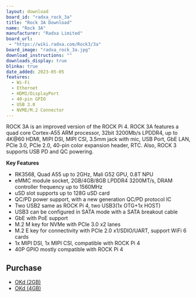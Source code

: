 ```yaml
---
layout: download
board_id: "radxa_rock_3a"
title: "Rock 3A Download"
name: "Rock 3A"
manufacturer: "Radxa Limited"
board_url:
 - "https://wiki.radxa.com/Rock3/3a"
board_image: "radxa_rock_3a.jpg"
download_instructions: ""
downloads_display: true
blinka: true
date_added: 2023-05-05
features:
  - Wi-Fi
  - Ethernet
  - HDMI/DisplayPort
  - 40-pin GPIO
  - USB 3.0
  - NVME/M.2 Connector
---
```


ROCK 3A is an improved version of the ROCK Pi 4. ROCK 3A features a quad core Cortex-A55 ARM processor, 32bit 3200Mb/s LPDDR4, up to 4K@60 HDMI, MIPI DSI, MIPI CSI, 3.5mm jack with mic, USB Port, GbE LAN, PCIe 3.0, PCIe 2.0, 40-pin color expansion header, RTC. Also, ROCK 3 supports USB PD and QC powering.

**Key Features**
- RK3568, Quad A55 up to 2GHz, Mali G52 GPU, 0.8T NPU
- eMMC module socket, 2GB/4GB/8GB LPDDR4 3200MT/s, DRAM controller frequency up to 1560MHz
- uSD slot supports up to 128G uSD card
- QC/PD power support, with a new generation QC/PD protocol IC
- Two USB2 same as ROCK Pi 4, two USB3(1x OTG+1x HOST)
- USB3 can be configured in SATA mode with a SATA breakout cable
- GbE with PoE support
- M.2 M key for NVMe with PCIe 3.0 x2 lanes
- M.2 E key for connectivity with PCIe 2.0 x1/SDIO/UART, support WiFi 6 cards
- 1x MIPI DSI, 1x MIPI CSI, compatible with ROCK Pi 4
- 40P GPIO mostly compatible with ROCK Pi 4

## Purchase

* [OKd (2GB)](https://www.okdo.com/us/p/okdo-rock-3-model-a-2gb-single-board-computer-rockchip-rk3568-arm-cortex-a55/)
* [OKd (4GB)](https://www.okdo.com/us/p/okdo-rock-3-model-a-4gb-single-board-computer-rockchip-rk3568-arm-cortex-a55/)